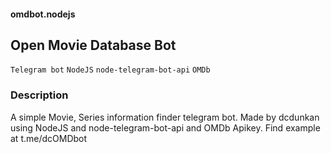 #### omdbot.nodejs
## Open Movie Database Bot
`Telegram bot` `NodeJS` `node-telegram-bot-api` `OMDb`
### Description
A simple Movie, Series information finder telegram bot. Made by dcdunkan using NodeJS and node-telegram-bot-api and OMDb Apikey. Find example at t.me/dcOMDbot
